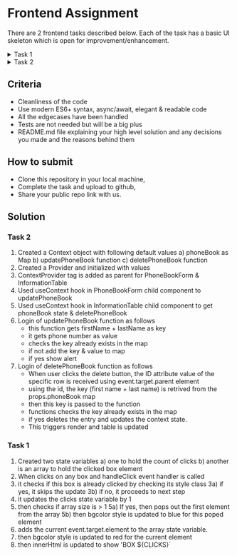 # Frontend Assignment
There are 2 frontend tasks described below.
Each of the task has a basic UI skeleton which is open for improvement/enhancement.

<details>
  <summary>Task 1</summary>
  
  ## Simple 4x4 Grid Game
`npm i` and then `npm start`, go t0 `http://localhost:3000`, you will see below UI for Task 1 tab


[![N|Solid](./task_1.png)]

## Tasks

- User should be able to click on any box from the grid,
- Clicked box should become of color red and box should also display the `Box ${click_number}`,
- At any given point only 2 boxes (most recently clicked) should be in red color, all previously clicked boxes should turn blue,
- Once a box is clicked , user should not be able to click on it again.

</details>

<details>
  <summary>Task 2</summary>
  
  ## Phone Book
`npm i` and then `npm start`, go t0 `http://localhost:3000`, you will see below UI for Task 2 tab


[![N|Solid](./task_2.png)]

## Tasks

- Allow user to add entries to phonebook and display in table below,
- Alert error when duplicate first and last name,
- Add ability to remove records from the phone book

</details>

## Criteria

- Cleanliness of the code
- Use modern ES6+ syntax, async/await, elegant & readable code
- All the edgecases have been handled
- Tests are not needed but will be a big plus
- README.md file explaining your high level solution and any decisions you made and the reasons behind them


## How to submit

- Clone this repository in your local machine,
- Complete the task and upload to github,
- Share your public repo link with us.

## Solution

### Task 2

1) Created a Context object with following default values
  a) phoneBook as Map
  b) updatePhoneBook function
  c) deletePhoneBook function
2) Created a Provider and initialized with values
3) ContextProvider tag is added as parent for PhoneBookForm & InformationTable
4) Used useContext hook in PhoneBookForm child component to updatePhoneBook
5) Used useContext hook in InformationTable child component to get phoneBook state & deletePhoneBook
6) Login of updatePhoneBook function as follows
    - this function gets firstName + lastName as key
    - it gets phone number as value
    - checks the key already exists in the map
    - if not add the key & value to map
    - if yes show alert
7) Login of deletePhoneBook function as follows
    - When user clicks the delete button, the ID attribute value of the specific row is received using event.target.parent element
    - using the id, the key (first name + last name) is retrived from the props.phoneBook map
    - then this key is passed to the function
    - functions checks the key already exists in the map
    - if yes deletes the entry and updates the context state.
    - This triggers render and table is updated


### Task 1

1) Created two state variables
    a) one to hold the count of clicks
    b) another is an array to hold the clicked box element
2) When clicks on any box and handleClick event handler is called
3) it checks if this box is already clicked by checking its style class
3a) if yes, it skips the update
3b) if no, it proceeds to next step
4) it updates the clicks state variable by 1
5) then checks if array size is > 1 
5a) If yes, then pops out the first element from the array
5b) then bgcolor style is updated to blue for this poped element
6) adds the current event.target.element to the array state variable.
7) then bgcolor style is updated to red for the current element
8) then innerHtml is updated to show 'BOX ${CLICKS}`
